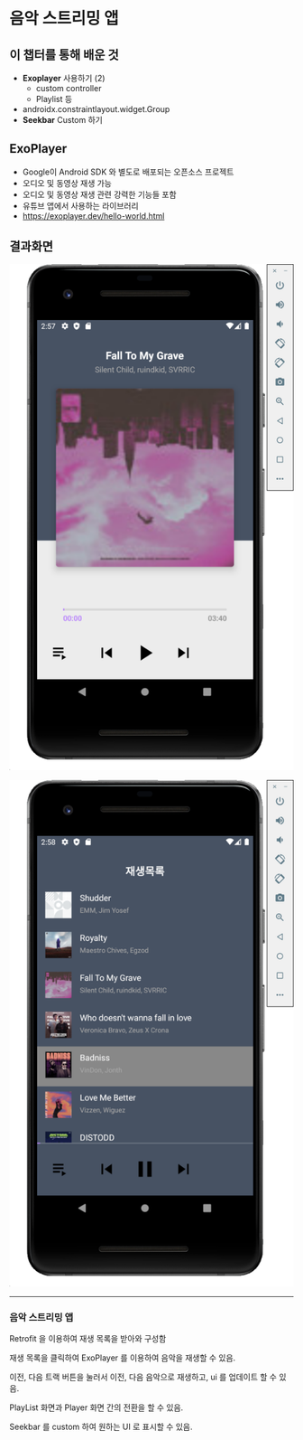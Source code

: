 # 음악 스트리밍 앱


## 이 챕터를 통해 배운 것

- **Exoplayer** 사용하기 (2)
  - custom controller
  - Playlist 등
- androidx.constraintlayout.widget.Group
- **Seekbar** Custom 하기



## ExoPlayer

- Google이 Android SDK 와 별도로 배포되는 오픈소스 프로젝트
- 오디오 및 동영상 재생 가능
- 오디오 및 동영상 재생 관련 강력한 기능들 포함
- 유튜브 앱에서 사용하는 라이브러리
- https://exoplayer.dev/hello-world.html



## 결과화면

![1](./screenshot/1.png)



![2](./screenshot/2.png)






---

### 음악 스트리밍 앱

Retrofit 을 이용하여 재생 목록을 받아와 구성함

재생 목록을 클릭하여 ExoPlayer 를 이용하여 음악을 재생할 수 있음.

이전, 다음 트랙 버튼을 눌러서 이전, 다음 음악으로 재생하고, ui 를 업데이트 할 수 있음.

PlayList 화면과 Player 화면 간의 전환을 할 수 있음.

Seekbar 를 custom 하여 원하는 UI 로 표시할 수 있음.

